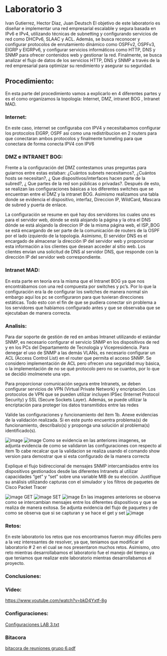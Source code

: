 # Laboratorio 3
Ivan Gutierrez, Hector Diaz, Juan Deutsch
El objetivo de este laboratorio es diseñar e implementar una red empresarial escalable y segura basada en IPv6 e IPv4, utilizando técnicas de subnetting y configurando servicios de red como DHCPv6, SLAAC y ACL. Además, se busca reconocer y configurar protocolos de enrutamiento dinámico como OSPFv2, OSPFv3, EIGRP y EIGRPv6, y configurar servicios informáticos como HTTP, DNS y SNMP para ofrecer contenidos web y gestionar la red. Finalmente, se busca analizar el flujo de datos de los servicios HTTP, DNS y SNMP a través de la red empresarial para optimizar su rendimiento y asegurar su seguridad.

## Procedimiento:
En esta parte del procedimiento vamos a explicarlo en 4 diferentes partes y es el como organizamos la topología: Internet, DMZ, intranet BOG , Intranet MAD.

### Internet:
En este caso, internet se configuraba con IPV4 y necesitabamos configurar los protocolos EIGRP, OSPF asi como una redistribucion en 2 routers para que conectaran ambos protocolos y finalmente tunneling para que conectara de forma conecta IPV4 con IPV6

### DMZ e INTRANET BOG:
Frente a la configuración del DMZ contestamos unas preguntas para guiarnos entre estas estaban: ¿Cuántos subnets necesitamos?, ¿Cuántos hosts se necesitan?, ¿ Que dispositivos/interfaces hacen parte de la subred?, ¿ Que partes de la red son públicas o privadas?. Después de esto, se realizan las configuraciones básicas a los diferentes switches que se encuentran entre el DMZ y la intranet BOG. Asimismo realizamos una tabla donde se evidencia el dispositivo, interfaz, Direccion IP, WildCard, Mascara de subred y puerta de enlace.

La configuración se resume en qué hay dos servidores los cuales uno es para el servidor web, dónde se está alojando la página y la otra el DNS dónde se está alojando la direccion IP de la misma página web, el ISP_BOG se está encargando de ser parte de la comunicación de routers de la OSPF por el lado izquierdo de la topología. Asimismo, El servidor DNS es el encargado de almacenar la dirección IP del servidor web y proporcionar esta información a los clientes que desean acceder al sitio web. Los clientes envían una solicitud de DNS al servidor DNS, que responde con la dirección IP del servidor web correspondiente.

### Intranet MAD:
En esta parte en teoría era la misma que el Intranet BOG ya que nos encontrábamos con una red compuesta por switches y pc’s. Por lo que la configuración era la de configurar los switches de manera normal sin embargo aquí los pc se configuraron para que tuvieran direcciones estáticas. Todo esto con el fin de que se pudiera conectar sin problema a los servidores que habíamos configurado antes y que se observaba que se ejecutaban de manera correcta.

### Analisis:
Para dar soporte de gestión de red en ambas Intranet utilizando el estándar SNMP, es necesario configurar el servicio SNMP en los dispositivos de red y en los PCs del Departamento de Tecnología y Vicepresidencia. Para denegar el uso de SNMP a las demás VLANs, es necesario configurar un ACL (Access Control List) en el router que permita el acceso SNMP. Se considero implementación de ACL pero ofrecen una seguridad muy básica, o la implementación de no se qué protocolo pero no se cuantos, por lo que se decidió imolmenete una vpn.


Para proporcionar comunicación segura entre Intranets, se deben configurar servicios de VPN (Virtual Private Network) y encriptación. Los protocolos de VPN que se pueden utilizar incluyen IPSec (Internet Protocol Security) y SSL (Secure Sockets Layer). Además, se puede utilizar la encriptación para proteger los datos transmitidos entre las redes

 Valide las configuraciones y funcionamiento del ítem 1b. Anexe evidencias de la validación realizada. Si en este punto encuentra problema(s) de funcionamiento, descríbalo(s) y proponga una solución al problema(s) identificado(s).
 
![image](https://github.com/Hdiaz0224/Lab3/assets/93561095/ab953e0b-b036-467f-9b0e-9fec4c77f139)
![image](https://github.com/Hdiaz0224/Lab3/assets/93561095/08820fa6-68bf-474b-a613-b78fdd5fd91d)
Como se evidencia en las anteriores imagenes, se adjunta evidencia de como se validaron las configuraciones con respecto al item 1b cabe recalcar que la validacion se realiza usando el comando show version para demostrar que si esta configurado de la manera correcta

Explique el flujo bidireccional de mensajes SNMP intercambiados entre los dispositivos gestionados desde las diferentes Intranets al utilizar capacidades “get” y “set” sobre una variable MIB de su elección. Justifique su análisis utilizando capturas con el simulador y los filtros de paquetes de Cisco Packet Tracer

![image](https://github.com/Hdiaz0224/Lab3/assets/93561095/b1c2f2aa-fae4-401f-9d33-90d90f5ba3ac)
GET
![image](https://github.com/Hdiaz0224/Lab3/assets/93561095/5d8d21c5-1d68-419c-89c9-d457132078bc)
SET
![image](https://github.com/Hdiaz0224/Lab3/assets/93561095/ea31e095-0914-4ba1-bfeb-6201f0baeb22)
En las imagenes anteriores se observa como se intercambian mensajes entre los diferentes dispositivos y que se realiza de manera exitosa.
Se adjunta evidencia del flujo de paquetes y de como se observa que si se capturan y se hace el get y set
![image](https://github.com/Hdiaz0224/Lab3/assets/93561095/6df89391-b818-4d89-a7a9-4b9d29b8d5f9)

### Retos:
En este laboratorio los retos que nos encontramos fueron muy dificiles pero a la vez interesantes de resolver, ya que, teniamos que modificar el laboratorio # 2 en el cual se nos presentaron muchos retos. Asimismo, otro reto mientras desarrollabamos el laboratorio fue el manejo del tiempo ya que teniamos que realizar este laboratorio mientras desarrollabamos el proyecto.

### Conclusiones:

### Video:
https://www.youtube.com/watch?v=bkD4Yxtf-8g

### Configuraciones:
[Configuraciones LAB 3.txt](https://github.com/Hdiaz0224/Lab3/files/11470385/Configuraciones.LAB.3.txt)

### Bitacora
[bitacora de reuniones grupo 6.pdf](https://github.com/Hdiaz0224/Lab3/files/11470387/bitacora.de.reuniones.grupo.6.pdf)


